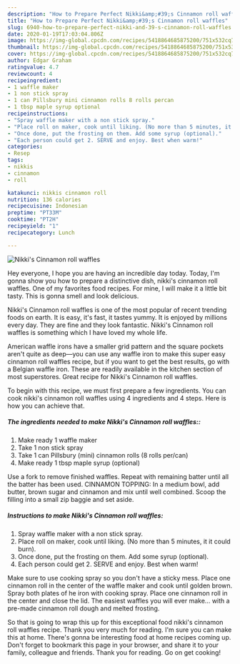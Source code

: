 ```yaml
---
description: "How to Prepare Perfect Nikki&amp;#39;s Cinnamon roll waffles"
title: "How to Prepare Perfect Nikki&amp;#39;s Cinnamon roll waffles"
slug: 6940-how-to-prepare-perfect-nikki-and-39-s-cinnamon-roll-waffles
date: 2020-01-19T17:03:04.806Z
image: https://img-global.cpcdn.com/recipes/5418864685875200/751x532cq70/nikkis-cinnamon-roll-waffles-recipe-main-photo.jpg
thumbnail: https://img-global.cpcdn.com/recipes/5418864685875200/751x532cq70/nikkis-cinnamon-roll-waffles-recipe-main-photo.jpg
cover: https://img-global.cpcdn.com/recipes/5418864685875200/751x532cq70/nikkis-cinnamon-roll-waffles-recipe-main-photo.jpg
author: Edgar Graham
ratingvalue: 4.7
reviewcount: 4
recipeingredient:
- 1 waffle maker
- 1 non stick spray
- 1 can Pillsbury mini cinnamon rolls 8 rolls percan
- 1 tbsp maple syrup optional
recipeinstructions:
- "Spray waffle maker with a non stick spray."
- "Place roll on maker, cook until liking. (No more than 5 minutes, it it could burn)."
- "Once done, put the frosting on them. Add some syrup (optional)."
- "Each person could get 2. SERVE and enjoy. Best when warm!"
categories:
- Resep
tags:
- nikkis
- cinnamon
- roll

katakunci: nikkis cinnamon roll
nutrition: 136 calories
recipecuisine: Indonesian
preptime: "PT33M"
cooktime: "PT2H"
recipeyield: "1"
recipecategory: Lunch

---
```



![Nikki&#39;s Cinnamon roll waffles](https://img-global.cpcdn.com/recipes/5418864685875200/751x532cq70/nikkis-cinnamon-roll-waffles-recipe-main-photo.jpg)

Hey everyone, I hope you are having an incredible day today. Today, I'm gonna show you how to prepare a distinctive dish, nikki&#39;s cinnamon roll waffles. One of my favorites food recipes. For mine, I will make it a little bit tasty. This is gonna smell and look delicious.

Nikki&#39;s Cinnamon roll waffles is one of the most popular of recent trending foods on earth. It is easy, it's fast, it tastes yummy. It is enjoyed by millions every day. They are fine and they look fantastic. Nikki&#39;s Cinnamon roll waffles is something which I have loved my whole life.

American waffle irons have a smaller grid pattern and the square pockets aren&#39;t quite as deep—you can use any waffle iron to make this super easy cinnamon roll waffles recipe, but if you want to get the best results, go with a Belgian waffle iron. These are readily available in the kitchen section of most superstores. Great recipe for Nikki&#39;s Cinnamon roll waffles.


To begin with this recipe, we must first prepare a few ingredients. You can cook nikki&#39;s cinnamon roll waffles using 4 ingredients and 4 steps. Here is how you can achieve that.

##### The ingredients needed to make Nikki&#39;s Cinnamon roll waffles::

1. Make ready 1 waffle maker
1. Take 1 non stick spray
1. Take 1 can Pillsbury (mini) cinnamon rolls (8 rolls per/can)
1. Make ready 1 tbsp maple syrup (optional)


Use a fork to remove finished waffles. Repeat with remaining batter until all the batter has been used. CINNAMON TOPPING: In a medium bowl, add butter, brown sugar and cinnamon and mix until well combined. Scoop the filling into a small zip baggie and set aside. 

##### Instructions to make Nikki&#39;s Cinnamon roll waffles:

1. Spray waffle maker with a non stick spray.
1. Place roll on maker, cook until liking. (No more than 5 minutes, it it could burn).
1. Once done, put the frosting on them. Add some syrup (optional).
1. Each person could get 2. SERVE and enjoy. Best when warm!


Make sure to use cooking spray so you don&#39;t have a sticky mess. Place one cinnamon roll in the center of the waffle maker and cook until golden brown. Spray both plates of he iron with cooking spray. Place one cinnamon roll in the center and close the lid. The easiest waffles you will ever make… with a pre-made cinnamon roll dough and melted frosting. 

So that is going to wrap this up for this exceptional food nikki&#39;s cinnamon roll waffles recipe. Thank you very much for reading. I'm sure you can make this at home. There's gonna be interesting food at home recipes coming up. Don't forget to bookmark this page in your browser, and share it to your family, colleague and friends. Thank you for reading. Go on get cooking!
